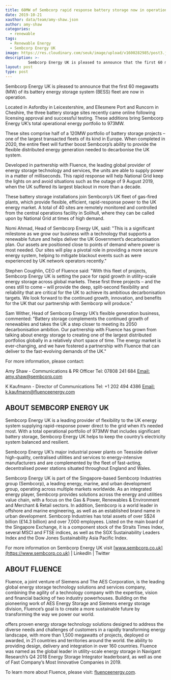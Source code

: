 ```yaml
---
title: 60MW of Sembcorp rapid response battery storage now in operation as UK capacity nears 1GW
date: 2019-10-21
xauthor: data/team/amy-shaw.json
author: amy-shaw
categories:
  - renewable
tags:
  - Renewable Energy
  - Sembcorp Energy UK
image: https://res.cloudinary.com/seuk/image/upload/v1600282985/post3.jpg
description: >-
          Sembcorp Energy UK is pleased to announce that the first 60 megawatts (MW) of its     battery energy storage system (BESS) fleet are now in operation. 
layout: post
type: post
---
```


Sembcorp Energy UK is pleased to announce that the first 60 megawatts (MW) of its battery energy storage system (BESS) fleet are now in operation.

Located in Asfordby in Leicestershire, and Ellesmere Port and Runcorn in Cheshire, the three battery storage sites recently came online following licensing approval and successful testing. These additions bring Sembcorp Energy UK’s total operational energy portfolio to 973MW.

These sites comprise half of a 120MW portfolio of battery storage projects – one of the largest transacted fleets of its kind in Europe. When completed in 2020, the entire fleet will further boost Sembcorp’s ability to provide the flexible distributed energy generation needed to decarbonise the UK system.

Developed in partnership with Fluence, the leading global provider of energy storage technology and services, the units are able to supply power in a matter of milliseconds. This rapid response will help National Grid keep the lights on and avoid situations such as the outage of 9 August 2019, when the UK suffered its largest blackout in more than a decade.

These battery storage installations join Sembcorp’s UK fleet of gas-fired plants, which provide flexible, efficient, rapid-response power to the UK energy market. A total of 40 sites are remotely monitored and controlled from the central operations facility in Solihull, where they can be called upon by National Grid at times of high demand.

Nomi Ahmad, Head of Sembcorp Energy UK, said: "This is a significant milestone as we grow our business with a technology that supports a renewable future and helps deliver the UK Government’s decarbonisation plan. Our assets are positioned close to points of demand where power is most needed. Our sites will play a pivotal role in providing a more secure energy system, helping to mitigate blackout events such as were experienced by UK network operators recently."

Stephen Coughlin, CEO of Fluence said: "With this fleet of projects, Sembcorp Energy UK is setting the pace for rapid growth in utility-scale energy storage across global markets. These first three projects – and the ones still to come – will provide the deep, split-second flexibility and reliability that are critical for the UK to achieve its ambitious decarbonisation targets. We look forward to the continued growth, innovation, and benefits for the UK that our partnership with Sembcorp will produce."

Sam Wither, Head of Sembcorp Energy UK’s flexible generation business, commented: "Battery storage complements the continued growth of renewables and takes the UK a step closer to meeting its 2050 decarbonisation ambition. Our partnership with Fluence has grown from talking about energy storage to creating one of the largest distributed portfolios globally in a relatively short space of time. The energy market is ever-changing, and we have fostered a partnership with Fluence that can deliver to the fast-evolving demands of the UK."

For more information, please contact:

Amy Shaw - Communications & PR Officer Tel: 07808 241 684 [Email: amy.shaw@sembcorp.com](mailto:amy.shaw@sembcorp.com)

K Kaufmann - Director of Communications Tel: +1 202 494 4386 [Email: k.kaufmann@fluenceenergy.com](mailto:k.kaufmann@fluenceenergy.com)

## ABOUT SEMBCORP ENERGY UK

Sembcorp Energy UK is a leading provider of flexibility to the UK energy system supplying rapid-response power direct to the grid when it’s needed most. With a total operational portfolio of 973MW that includes significant battery storage, Sembcorp Energy UK helps to keep the country’s electricity system balanced and resilient.

Sembcorp Energy UK’s major industrial power plants on Teesside deliver high-quality, centralised utilities and services to energy-intensive manufacturers and are complemented by the fleet of fast-acting, decentralised power stations situated throughout England and Wales.

Sembcorp Energy UK is part of the Singapore-based Sembcorp Industries group (Sembcorp), a leading energy, marine, and urban development group, operating across multiple markets worldwide. As an integrated energy player, Sembcorp provides solutions across the energy and utilities value chain, with a focus on the Gas & Power, Renewables & Environment and Merchant & Retail sectors. In addition, Sembcorp is a world leader in offshore and marine engineering, as well as an established brand name in urban development. Sembcorp Industries has total assets of over S$24 billion (£14.3 billion) and over 7,000 employees. Listed on the main board of the Singapore Exchange, it is a component stock of the Straits Times Index, several MSCI and FTSE indices, as well as the SGX Sustainability Leaders Index and the Dow Jones Sustainability Asia Pacific Index.

For more information on Sembcorp Energy UK visit [www.sembcorp.co.uk](https://www.sembcorp.co.uk) | LinkedIn | Twitter

## ABOUT FLUENCE

Fluence, a joint venture of Siemens and The AES Corporation, is the leading global energy storage technology solutions and services company, combining the agility of a technology company with the expertise, vision and financial backing of two industry powerhouses. Building on the pioneering work of AES Energy Storage and Siemens energy storage division, Fluence’s goal is to create a more sustainable future by transforming the way we power our world.

offers proven energy storage technology solutions designed to address the diverse needs and challenges of customers in a rapidly transforming energy landscape, with more than 1,500 megawatts of projects, deployed or awarded, in 21 countries and territories around the world. the ability to providing design, delivery and integration in over 160 countries. Fluence was named as the global leader in utility-scale energy storage in Navigant Research’s Q4 2018 Energy Storage Integrator leaderboard, as well as one of Fast Company’s Most Innovative Companies in 2019.

To learn more about Fluence, please visit: [fluenceenergy.com](https://fluenceenergy.com).